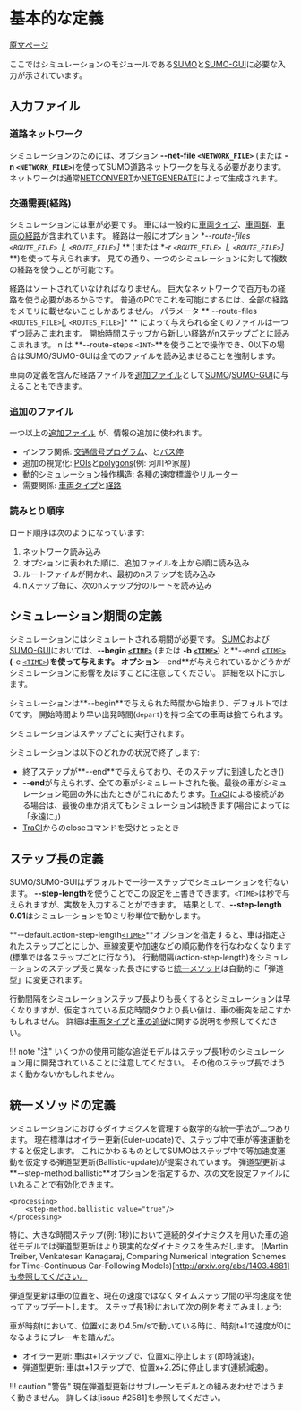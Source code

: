 # 基本的な定義

[原文ページ](https://sumo.dlr.de/wiki/Simulation/Basic_Definition)

ここではシミュレーションのモジュールである[SUMO]()と[SUMO-GUI]()に必要な入力が示されています。

## 入力ファイル

### 道路ネットワーク

シミュレーションのためには、オプション **--net-file `<NETWORK_FILE>`** (または **-n `<NETWORK_FILE>`**)を使ってSUMO道路ネットワークを与える必要があります。
ネットワークは通常[NETCONVERT]()か[NETGENERATE]()によって生成されます。

### 交通需要(経路)

シミュレーションには車が必要です。
車には一般的に[車両タイプ]()、[車両群]()、[車両の経路]()が含まれています。
経路は一般にオプション **--route-files `<ROUTE_FILE> `[, `<ROUTE_FILE>`]* ** (または **-r `<ROUTE_FILE> `[, `<ROUTE_FILE>`]* **)を使って与えられます。
見ての通り、一つのシミュレーションに対して複数の経路を使うことが可能です。

経路はソートされていなければなりません。
巨大なネットワークで百万もの経路を使う必要があるからです。
普通のPCでこれを可能にするには、全部の経路をメモリに載せないことしかありません。
パラメータ ** --route-files `<ROUTES_FILE>`[, `<ROUTES_FILE>`]* ** によって与えられる全てのファイルは一つずつ読みこまれます。
開始時間ステップから新しい経路がnステップごとに読みこまれます。
n は **--route-steps `<INT>`**を使うことで操作でき、0以下の場合はSUMO/SUMO-GUIは全てのファイルを読み込ませることを強制します。

車両の定義を含んだ経路ファイルを[追加ファイル]()として[SUMO]()/[SUMO-GUI]()に与えることもできます。

### 追加のファイル

一つ以上の[追加ファイル]() が、情報の追加に使われます。

* インフラ関係: [交通信号プログラム]()、と[バス停]()
* 追加の視覚化: [POIs]()と[polygons]()(例: 河川や家屋)
* 動的シミュレーション操作構造: [各種の速度標識]()や[リルーター]() 
* 需要関係: [車両タイプ]()と[経路]()

### 読みとり順序

ロード順序は次のようになっています:

1. ネットワーク読み込み
1. オプションに表われた順に、追加ファイルを上から順に読み込み
1. ルートファイルが開かれ、最初のnステップを読み込み
1. nステップ毎に、次のnステップ分のルートを読み込み

## シミュレーション期間の定義

シミュレーションにはシミュレートされる期間が必要です。
[SUMO]()および[SUMO-GUI]()においては、**--begin [`<TIME>`](basics_notation.md#データタイプ)** (または **-b [`<TIME>`](basics_notation.md#データタイプ)**) と**--end [`<TIME>`](basics_notation.md#データタイプ)**(**-e [`<TIME>`](basics_notation.md#データタイプ))**を使って与えます。
オプション**--end**が与えられているかどうかがシミュレーションに影響を及ぼすことに注意してください。
詳細を以下に示します。

シミュレーションは**--begin**で与えられた時間から始まり、デフォルトでは0です。
開始時間より早い出発時間(`depart`)を持つ全ての車両は捨てられます。

シミュレーションはステップごとに実行されます。

シミュレーションは以下のどれかの状況で終了します:

* 終了ステップが**--end**で与えらており、そのステップに到達したとき()
* **--end**が与えられず、全ての車がシミュレートされた後。最後の車がシミュレーション範囲の外に出たときがこれにあたります。[TraCI]()による接続がある場合は、最後の車が消えてもシミュレーションは続きます(場合によっては「永遠に」)
* [TraCI]()からのcloseコマンドを受けとったとき

## ステップ長の定義

SUMO/SUMO-GUIはデフォルトで一秒一ステップでシミュレーションを行ないます。
**--step-length**を使うことでこの設定を上書きできます。`<TIME>`は秒で与えられますが、実数を入力することができます。
結果として、**--step-length 0.01**はシミュレーションを10ミリ秒単位で動かします。

**--default.action-step-length[`<TIME>`](basics_notation.md#データタイプ)**オプションを指定すると、車は指定されたステップごとにしか、車線変更や加速などの順応動作を行なわなくなります(標準では各ステップごとに行なう)。
行動間隔(action-step-length)をシミュレーションのステップ長と異なった長さにすると[統一メソッド](#統一メソッドの定義)は自動的に「弾道型」に変更されます。

行動間隔をシミュレーションステップ長よりも長くするとシミュレーションは早くなりますが、仮定されている反応時間タウより長い値は、車の衝突を起こすかもしれません。
詳細は[車両タイプ]()と[車の追従]()に関する説明を参照してください。

!!! note "注"
    いくつかの使用可能な追従モデルはステップ長1秒のシミュレーション用に開発されていることに注意してください。
    その他のステップ長ではうまく動かないかもしれません。

## 統一メソッドの定義

シミュレーションにおけるダイナミクスを管理する数学的な統一手法が二つあります。
現在標準はオイラー更新(Euler-update)で、ステップ中で車が等速運動をすると仮定します。
これにかわるものとしてSUMOはステップ中で等加速度運動を仮定する弾道型更新(Ballistic-update)が提案されています。
弾道型更新は**--step-method.ballistic**オプションを指定するか、次の文を設定ファイルにいれることで有効化できます。

```
<processing>
    <step-method.ballistic value="true"/>
</processing>
```

特に、大きな時間ステップ(例: 1秒)において連続的ダイナミクスを用いた車の追従モデルでは弾道型更新はより現実的なダイナミクスを生みだします。
(Martin Treiber, Venkatesan Kanagaraj, Comparing Numerical Integration Schemes for Time-Continuous Car-Following Models)[http://arxiv.org/abs/1403.4881]も参照してください。

弾道型更新は車の位置を、現在の速度ではなくタイムステップ間の平均速度を使ってアップデートします。
ステップ長1秒において次の例を考えてみましょう:

車が時刻tにおいて、位置xにあり4.5m/sで動いている時に、時刻t+1で速度が0になるようにブレーキを踏んだ。

* オイラー更新: 車はt+1ステップで、位置xに停止します(即時減速)。
* 弾道型更新: 車はt+1ステップで、位置x+2.25に停止します(連続減速)。

!!! caution "警告"
    現在弾道型更新はサブレーンモデルとの組みあわせではうまく動きません。
    詳しくは[issue #2581]を参照してください。